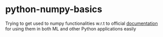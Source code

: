 # python-numpy-basics

Trying to get used to numpy functionalities w.r.t to official [documentation](https://numpy.org/doc/stable/user/absolute_beginners.html) for using them in both ML and other Python applications easily

